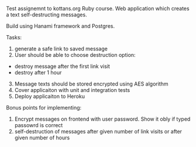 Test assignemnt to kottans.org Ruby course.
Web application which creates a text self-destructing messages.

Build using Hanami framework and Postgres.

Tasks:

1. generate a safe link to saved message
2. User should be able to choose destruction option:
 - destroy message after the first link visit
 - destroy after 1 hour
3. Message texts should be stored encrypted using AES algorithm
4. Cover applicaiton with unit and integration tests
5. Deploy applicaiton to Heroku

Bonus points for implementing:

1. Encrypt messages on frontend with user password. Show it obly if typed passowrd is correct
2. self-destruction of messages after given number of link visits or after given number of hours
